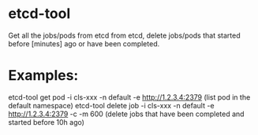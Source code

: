 # etcd-tool
Get all the jobs/pods from etcd from etcd, delete jobs/pods that started before [minutes] ago or have been completed.

# Examples:
etcd-tool get pod -i cls-xxx -n default -e http://1.2.3.4:2379 (list pod in the default namespace)
etcd-tool delete job -i cls-xxx -n default -e http://1.2.3.4:2379 -c -m 600 (delete jobs that have been completed and started before 10h ago)
